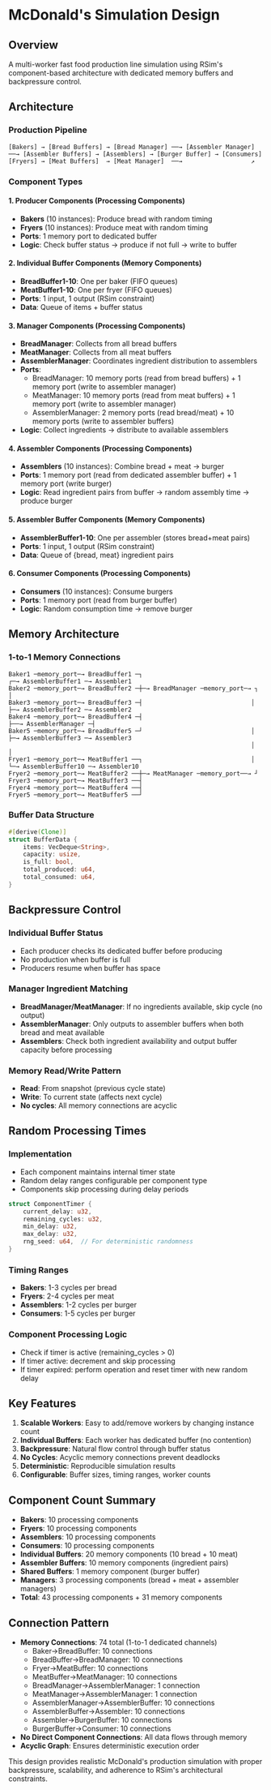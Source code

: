 # McDonald's Simulation Design

## Overview
A multi-worker fast food production line simulation using RSim's component-based architecture with dedicated memory buffers and backpressure control.

## Architecture

### Production Pipeline
```
[Bakers] → [Bread Buffers] → [Bread Manager] ──→ [Assembler Manager] ──→ [Assembler Buffers] → [Assemblers] → [Burger Buffer] → [Consumers]
[Fryers] → [Meat Buffers]  → [Meat Manager]  ──→                   ↗
```

### Component Types

#### 1. **Producer Components** (Processing Components)
- **Bakers** (10 instances): Produce bread with random timing
- **Fryers** (10 instances): Produce meat with random timing
- **Ports**: 1 memory port to dedicated buffer
- **Logic**: Check buffer status → produce if not full → write to buffer

#### 2. **Individual Buffer Components** (Memory Components)
- **BreadBuffer1-10**: One per baker (FIFO queues)
- **MeatBuffer1-10**: One per fryer (FIFO queues)
- **Ports**: 1 input, 1 output (RSim constraint)
- **Data**: Queue of items + buffer status

#### 3. **Manager Components** (Processing Components)
- **BreadManager**: Collects from all bread buffers
- **MeatManager**: Collects from all meat buffers
- **AssemblerManager**: Coordinates ingredient distribution to assemblers
- **Ports**: 
  - BreadManager: 10 memory ports (read from bread buffers) + 1 memory port (write to assembler manager)
  - MeatManager: 10 memory ports (read from meat buffers) + 1 memory port (write to assembler manager)
  - AssemblerManager: 2 memory ports (read bread/meat) + 10 memory ports (write to assembler buffers)
- **Logic**: Collect ingredients → distribute to available assemblers

#### 4. **Assembler Components** (Processing Components)
- **Assemblers** (10 instances): Combine bread + meat → burger
- **Ports**: 1 memory port (read from dedicated assembler buffer) + 1 memory port (write burger)
- **Logic**: Read ingredient pairs from buffer → random assembly time → produce burger

#### 5. **Assembler Buffer Components** (Memory Components)
- **AssemblerBuffer1-10**: One per assembler (stores bread+meat pairs)
- **Ports**: 1 input, 1 output (RSim constraint)
- **Data**: Queue of {bread, meat} ingredient pairs

#### 6. **Consumer Components** (Processing Components)
- **Consumers** (10 instances): Consume burgers
- **Ports**: 1 memory port (read from burger buffer)
- **Logic**: Random consumption time → remove burger

## Memory Architecture

### 1-to-1 Memory Connections
```
Baker1 ─memory_port─→ BreadBuffer1 ─┐                                    ┌─→ AssemblerBuffer1 ─→ Assembler1
Baker2 ─memory_port─→ BreadBuffer2 ─┼─→ BreadManager ─memory_port─→ ┐    │
Baker3 ─memory_port─→ BreadBuffer3 ─┤                              │    ├─→ AssemblerBuffer2 ─→ Assembler2
Baker4 ─memory_port─→ BreadBuffer4 ─┤                              ├──→ AssemblerManager ─┤
Baker5 ─memory_port─→ BreadBuffer5 ─┘                              │    ├─→ AssemblerBuffer3 ─→ Assembler3
                                                                   │    │
Fryer1 ─memory_port─→ MeatBuffer1 ──┐                              │    └─→ AssemblerBuffer10 ─→ Assembler10
Fryer2 ─memory_port─→ MeatBuffer2 ──┼─→ MeatManager ─memory_port──→ ┘
Fryer3 ─memory_port─→ MeatBuffer3 ──┤
Fryer4 ─memory_port─→ MeatBuffer4 ──┤
Fryer5 ─memory_port─→ MeatBuffer5 ──┘
```

### Buffer Data Structure
```rust
#[derive(Clone)]
struct BufferData {
    items: VecDeque<String>,
    capacity: usize,
    is_full: bool,
    total_produced: u64,
    total_consumed: u64,
}
```

## Backpressure Control

### Individual Buffer Status
- Each producer checks its dedicated buffer before producing
- No production when buffer is full
- Producers resume when buffer has space

### Manager Ingredient Matching
- **BreadManager/MeatManager**: If no ingredients available, skip cycle (no output)
- **AssemblerManager**: Only outputs to assembler buffers when both bread and meat available
- **Assemblers**: Check both ingredient availability and output buffer capacity before processing

### Memory Read/Write Pattern
- **Read**: From snapshot (previous cycle state)
- **Write**: To current state (affects next cycle)
- **No cycles**: All memory connections are acyclic

## Random Processing Times

### Implementation
- Each component maintains internal timer state
- Random delay ranges configurable per component type
- Components skip processing during delay periods

```rust
struct ComponentTimer {
    current_delay: u32,
    remaining_cycles: u32,
    min_delay: u32,
    max_delay: u32,
    rng_seed: u64,  // For deterministic randomness
}
```

### Timing Ranges
- **Bakers**: 1-3 cycles per bread
- **Fryers**: 2-4 cycles per meat
- **Assemblers**: 1-2 cycles per burger
- **Consumers**: 1-5 cycles per burger

### Component Processing Logic
- Check if timer is active (remaining_cycles > 0)
- If timer active: decrement and skip processing
- If timer expired: perform operation and reset timer with new random delay

## Key Features

1. **Scalable Workers**: Easy to add/remove workers by changing instance count
2. **Individual Buffers**: Each worker has dedicated buffer (no contention)
3. **Backpressure**: Natural flow control through buffer status
4. **No Cycles**: Acyclic memory connections prevent deadlocks
5. **Deterministic**: Reproducible simulation results
6. **Configurable**: Buffer sizes, timing ranges, worker counts

## Component Count Summary
- **Bakers**: 10 processing components
- **Fryers**: 10 processing components
- **Assemblers**: 10 processing components
- **Consumers**: 10 processing components
- **Individual Buffers**: 20 memory components (10 bread + 10 meat)
- **Assembler Buffers**: 10 memory components (ingredient pairs)
- **Shared Buffers**: 1 memory component (burger buffer)
- **Managers**: 3 processing components (bread + meat + assembler managers)
- **Total**: 43 processing components + 31 memory components

## Connection Pattern
- **Memory Connections**: 74 total (1-to-1 dedicated channels)
  - Baker→BreadBuffer: 10 connections
  - BreadBuffer→BreadManager: 10 connections  
  - Fryer→MeatBuffer: 10 connections
  - MeatBuffer→MeatManager: 10 connections
  - BreadManager→AssemblerManager: 1 connection
  - MeatManager→AssemblerManager: 1 connection
  - AssemblerManager→AssemblerBuffer: 10 connections
  - AssemblerBuffer→Assembler: 10 connections
  - Assembler→BurgerBuffer: 10 connections
  - BurgerBuffer→Consumer: 10 connections
- **No Direct Component Connections**: All data flows through memory
- **Acyclic Graph**: Ensures deterministic execution order

This design provides realistic McDonald's production simulation with proper backpressure, scalability, and adherence to RSim's architectural constraints.